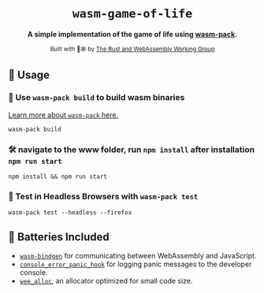 <div align="center">

  <h1><code>wasm-game-of-life</code></h1>

  <strong>A simple implementation of the game of life using <a href="https://github.com/rustwasm/wasm-pack">wasm-pack</a>.</strong>

  <sub>Built with 🦀🕸 by <a href="https://rustwasm.github.io/">The Rust and WebAssembly Working Group</a></sub>
</div>


## 🚴 Usage

### 🐑 Use `wasm-pack build` to build wasm binaries

[Learn more about `wasm-pack` here.](https://github.com/rustwasm/wasm-pack">wasm-pack)

```
wasm-pack build
```

### 🛠️ navigate to the www folder, run `npm install` after installation `npm run start`

```
npm install && npm run start
```

### 🔬 Test in Headless Browsers with `wasm-pack test`

```
wasm-pack test --headless --firefox
```

## 🔋 Batteries Included

* [`wasm-bindgen`](https://github.com/rustwasm/wasm-bindgen) for communicating
  between WebAssembly and JavaScript.
* [`console_error_panic_hook`](https://github.com/rustwasm/console_error_panic_hook)
  for logging panic messages to the developer console.
* [`wee_alloc`](https://github.com/rustwasm/wee_alloc), an allocator optimized
  for small code size.
